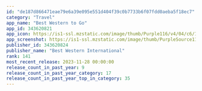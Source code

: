 ```yaml
---
id: "de187d866471eae79e6a39e095e551d404f39c0b7733b6f07fdd0aeba5f18ec7"
category: "Travel"
app_name: "Best Western to Go"
app_id: 343620821
app_icon: https://is1-ssl.mzstatic.com/image/thumb/Purple116/v4/04/c6/18/04c61818-f23a-1227-fc79-2d30871acddd/AppIcon-0-0-1x_U007emarketing-0-6-0-85-220.jpeg/1024x1024bb.png
app_screenshot: https://is1-ssl.mzstatic.com/image/thumb/PurpleSource116/v4/16/6c/9d/166c9d6c-cde0-17c6-42c4-ff67c67701cb/ab5deb32-3ede-4c4d-866d-89eaae130fe8_1284x2778bb.png/1284x2778bb.png
publisher_id: 343620824
publisher_name: "Best Western International"
rank: 141
most_recent_release: 2023-11-28 00:00:00
release_count_in_past_year: 9
release_count_in_past_year_category: 17
release_count_in_past_year_top_in_category: 35
---
```

